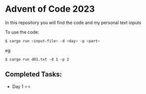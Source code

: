 Advent of Code 2023
===================


In this repository you will find the code and my personal text inputs

To use the code:

```sh
$ cargo run <input-file> -d <day> -p <part>
```
eg
```
$ cargo run d01.txt -d 1 -p 2
```

Completed Tasks:
----------------

- Day 1 ⭐️⭐️
